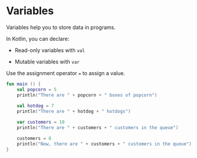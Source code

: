 # Variables

Variables help you to store data in programs.

In Kotlin, you can declare:

- Read-only variables with `val`

- Mutable variables with `var`

Use the assignment operator `=` to assign a value.

```kotlin
fun main () {
	val popcorn = 5
    println("There are " + popcorn + " boxes of popcorn")
    
	val hotdog = 7
    println("There are " + hotdog + " hotdogs")

    var customers = 10
	println("There are " + customers + " customers in the queue")

	customers = 8
	println("Now, there are " + customers + " customers in the queue")
}
```
